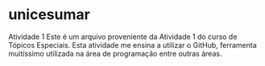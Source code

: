 # unicesumar
Atividade 1
Este é um arquivo proveniente da Atividade 1 do curso de Tópicos Especiais. Esta atividade me ensina a utilizar o GitHub, ferramenta muitíssimo utilizada na área de programação entre outras áreas.

